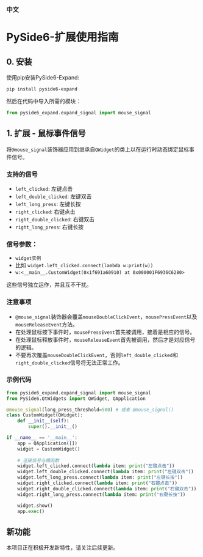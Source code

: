 ### 中文

# PySide6-扩展使用指南

## 0. 安装

使用pip安装PySide6-Expand:

```shell
pip install pyside6-expand
```

然后在代码中导入所需的模块：

```python
from pyside6_expand.expand_signal import mouse_signal
```

## 1. 扩展 - 鼠标事件信号

将`@mouse_signal`装饰器应用到继承自`QWidget`的类上以在运行时动态绑定鼠标事件信号。

### 支持的信号

- `left_clicked`: 左键点击
- `left_double_clicked`: 左键双击
- `left_long_press`: 左键长按
- `right_clicked`: 右键点击
- `right_double_clicked`: 右键双击
- `right_long_press`: 右键长按

### 信号参数：

- `widget实例`
- 比如 `widget.left_clicked.connect(lambda w:print(w))`
- `w:<__main__.CustomWidget(0x1f691a60910) at 0x000001F6936C6280>`

这些信号独立运作，并且互不干扰。

### 注意事项

- `@mouse_signal`装饰器会覆盖`mouseDoubleClickEvent`，`mousePressEvent`以及`mouseReleaseEvent`方法。
- 在处理鼠标按下事件时，`mousePressEvent`首先被调用，接着是相应的信号。
- 在处理鼠标释放事件时，`mouseReleaseEvent`首先被调用，然后才是对应信号的逻辑。
- 不要再次覆盖`mouseDoubleClickEvent`，否则`left_double_clicked`和`right_double_clicked`信号将无法正常工作。

### 示例代码

```python
from pyside6_expand.expand_signal import mouse_signal
from PySide6.QtWidgets import QWidget, QApplication

@mouse_signal(long_press_threshold=500) # 或者 @mouse_signal()
class CustomWidget(QWidget):
    def __init__(self):
        super().__init__()

if __name__ == '__main__':
    app = QApplication([])
    widget = CustomWidget()
    
    # 连接信号与槽函数
    widget.left_clicked.connect(lambda item: print("左键点击"))
    widget.left_double_clicked.connect(lambda item: print("左键双击"))
    widget.left_long_press.connect(lambda item: print("左键长按"))
    widget.right_clicked.connect(lambda item: print("右键点击"))
    widget.right_double_clicked.connect(lambda item: print("右键双击"))
    widget.right_long_press.connect(lambda item: print("右键长按"))

    widget.show()
    app.exec()
```

## 新功能

本项目正在积极开发新特性，请关注后续更新。